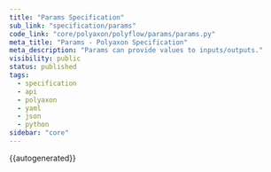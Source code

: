 ```yaml
---
title: "Params Specification"
sub_link: "specification/params"
code_link: "core/polyaxon/polyflow/params/params.py"
meta_title: "Params - Polyaxon Specification"
meta_description: "Params can provide values to inputs/outputs."
visibility: public
status: published
tags:
  - specification
  - api
  - polyaxon
  - yaml
  - json
  - python
sidebar: "core"
---
```


{{autogenerated}}
